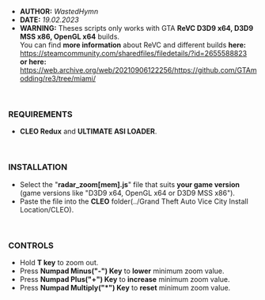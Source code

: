 - **AUTHOR:** _WastedHymn_
- **DATE:** _19.02.2023_
- **WARNING:** Theses scripts only works with GTA **ReVC D3D9 x64, D3D9 MSS x86, OpenGL x64** builds. <br /> You can find **more information** about ReVC and different builds **here:** https://steamcommunity.com/sharedfiles/filedetails/?id=2655588823 <br /> **or here:** https://web.archive.org/web/20210906122256/https://github.com/GTAmodding/re3/tree/miami/

<br/>

### **REQUIREMENTS**
- **CLEO Redux** and **ULTIMATE ASI LOADER**.

<br/>

### **INSTALLATION**
- Select the "**radar_zoom[mem].js**" file that suits **your game version** (game versions like "D3D9 x64, OpenGL x64 or D3D9 MSS x86").
- Paste the file into the **CLEO** folder(../Grand Theft Auto Vice City Install Location/CLEO).

<br/>

### **CONTROLS**
- Hold **T key** to zoom out.
- Press **Numpad Minus("-") Key** to **lower** minimum zoom value.
- Press **Numpad Plus("+") Key** to **increase** minimum zoom value.
- Press **Numpad Multiply("*") Key** to **reset** minimum zoom value.